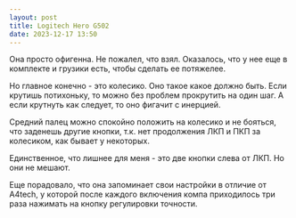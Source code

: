 ```yaml
---
layout: post
title: Logitech Hero G502
date: 2023-12-17 13:50
---
```


Она просто офигенна. Не пожалел, что взял. Оказалось, что у нее еще в комплекте и грузики есть, чтобы сделать ее 
потяжелее.

Но главное конечно - это колесико. Оно такое какое должно быть. Если крутишь потихоньку, то можно без проблем прокрутить
на один шаг. А если крутнуть как следует, то оно фигачит с инерцией.

Средний палец можно спокойно положить на колесико и не бояться, что заденешь другие кнопки, т.к. нет продолжения 
ЛКП и ПКП за колесиком, как бывает у некоторых.

Единственное, что лишнее для меня - это две кнопки слева от ЛКП. Но они не мешают.

Еще порадовало, что она запоминает свои настройки в отличие от A4tech, у которой после каждого включения компа
приходилось три раза нажимать на кнопку регулировки точности.